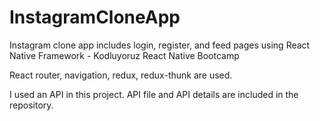 # InstagramCloneApp

Instagram clone app includes login, register, and feed pages using React Native Framework - Kodluyoruz React Native Bootcamp

React router, navigation, redux, redux-thunk are used.

I used an API in this project. API file and API details are included in the repository.
